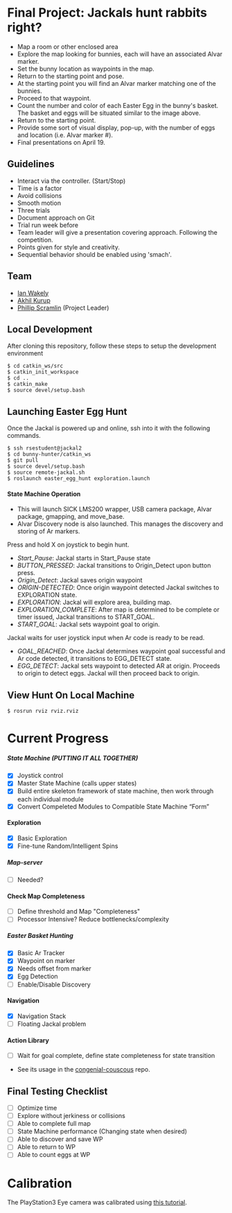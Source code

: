 # Final Project: Jackals hunt rabbits right?

- Map a room or other enclosed area
- Explore the map looking for bunnies, each will have an associated Alvar marker.
- Set the bunny location as waypoints in the map.
- Return to the starting point and pose.
- At the starting point you will find an Alvar marker matching one of the bunnies.
- Proceed to that waypoint.
- Count the number and color of each Easter Egg in the bunny's basket. The basket and eggs will be situated similar to the image above.
- Return to the starting point.
- Provide some sort of visual display, pop-up, with the number of eggs and location (i.e. Alvar marker #).
- Final presentations on April 19.

## Guidelines
- Interact via the controller. (Start/Stop)
- Time is a factor
- Avoid collisions
- Smooth motion
- Three trials
- Document approach on Git
- Trial run week before
- Team leader will give a presentation covering approach. Following the competition.
- Points given for style and creativity.
- Sequential behavior should be enabled using 'smach'.

## Team
- [Ian Wakely](https://github.com/raveious)
- [Akhil Kurup](https://github.com/amkurup)
- [Phillip Scramlin](https://github.com/pdscraml) (Project Leader)

## Local Development

After cloning this repository, follow these steps to setup the development environment
```
$ cd catkin_ws/src
$ catkin_init_workspace
$ cd ..
$ catkin_make
$ source devel/setup.bash
```

## Launching Easter Egg Hunt

Once the Jackal is powered up and online, ssh into it with the following commands.

```
$ ssh rsestudent@jackal2
$ cd bunny-hunter/catkin_ws
$ git pull
$ source devel/setup.bash
$ source remote-jackal.sh
$ roslaunch easter_egg_hunt exploration.launch
```

#### State Machine Operation
- This will launch SICK LMS200 wrapper, USB camera package, Alvar package, gmapping, and move_base.
- Alvar Discovery node is also launched.  This manages the discovery and storing of Ar markers.

Press and hold X on joystick to begin hunt.

- *Start_Pause*: Jackal starts in Start_Pause state
- *BUTTON_PRESSED*: Jackal transitions to Origin_Detect upon button press.
- *Origin_Detect*: Jackal saves origin waypoint
- *ORIGIN-DETECTED*: Once origin waypoint detected Jackal switches to EXPLORATION state.
- *EXPLORATION*: Jackal will explore area, building map.
- *EXPLORATION_COMPLETE*: After map is determined to be complete or timer issued, Jackal transitions to START_GOAL.
- *START_GOAL*: Jackal sets waypoint goal to origin.

Jackal waits for user joystick input when Ar code is ready to be read.

- *GOAL_REACHED*: Once Jackal determines waypoint goal successful and Ar code detected, it transitions to EGG_DETECT state.
- *EGG_DETECT*: Jackal sets waypoint to detected AR at origin. Proceeds to origin to detect eggs.  Jackal will then proceed back to origin.


## View Hunt On Local Machine

```
$ rosrun rviz rviz.rviz
```


# Current Progress

##### State Machine (PUTTING IT ALL TOGETHER)
- [x] Joystick control
- [x] Master State Machine (calls upper states)
- [x] Build entire skeleton framework of state machine, then work through each individual module
- [x] Convert Compeleted Modules to Compatible State Machine “Form”

#### Exploration
- [x] Basic Exploration
- [x] Fine-tune Random/Intelligent Spins

##### Map-server
- [ ] Needed?

#### Check Map Completeness
- [ ] Define threshold and Map "Completeness"
- [ ] Processor Intensive?  Reduce bottlenecks/complexity

##### Easter Basket Hunting
- [x] Basic Ar Tracker
- [x] Waypoint on marker
- [x] Needs offset from marker
- [x] Egg Detection
- [ ] Enable/Disable Discovery

#### Navigation
- [x] Navigation Stack
- [ ] Floating Jackal problem

#### Action Library
- [ ] Wait for goal complete, define state completeness for state transition
- See its usage in the [congenial-couscous](https://github.com/RogerGomes29/congenial-couscous) repo.

## Final Testing Checklist
- [ ] Optimize time
- [ ] Explore without jerkiness or collisions
- [ ] Able to complete full map
- [ ] State Machine performance (Changing state when desired)
- [ ] Able to discover and save WP
- [ ] Able to return to WP
- [ ] Able to count eggs at WP

# Calibration

The PlayStation3 Eye camera was calibrated using [this tutorial](http://wiki.ros.org/camera_calibration/Tutorials/MonocularCalibration).
